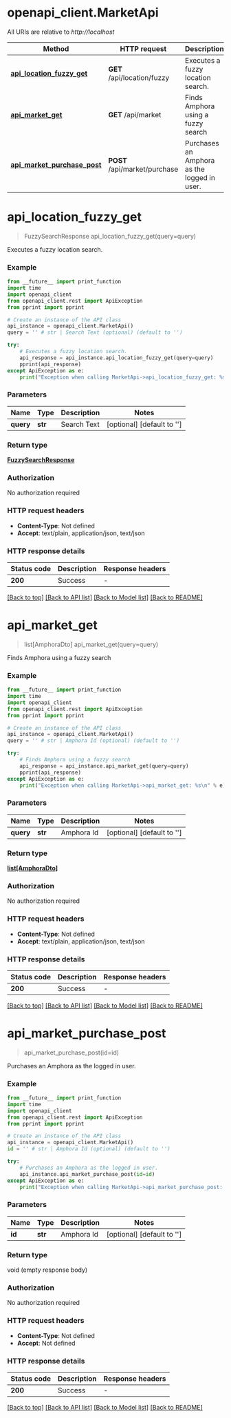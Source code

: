 # openapi_client.MarketApi

All URIs are relative to *http://localhost*

Method | HTTP request | Description
------------- | ------------- | -------------
[**api_location_fuzzy_get**](MarketApi.md#api_location_fuzzy_get) | **GET** /api/location/fuzzy | Executes a fuzzy location search.
[**api_market_get**](MarketApi.md#api_market_get) | **GET** /api/market | Finds Amphora using a fuzzy search
[**api_market_purchase_post**](MarketApi.md#api_market_purchase_post) | **POST** /api/market/purchase | Purchases an Amphora as the logged in user.


# **api_location_fuzzy_get**
> FuzzySearchResponse api_location_fuzzy_get(query=query)

Executes a fuzzy location search.

### Example

```python
from __future__ import print_function
import time
import openapi_client
from openapi_client.rest import ApiException
from pprint import pprint

# Create an instance of the API class
api_instance = openapi_client.MarketApi()
query = '' # str | Search Text (optional) (default to '')

try:
    # Executes a fuzzy location search.
    api_response = api_instance.api_location_fuzzy_get(query=query)
    pprint(api_response)
except ApiException as e:
    print("Exception when calling MarketApi->api_location_fuzzy_get: %s\n" % e)
```

### Parameters

Name | Type | Description  | Notes
------------- | ------------- | ------------- | -------------
 **query** | **str**| Search Text | [optional] [default to &#39;&#39;]

### Return type

[**FuzzySearchResponse**](FuzzySearchResponse.md)

### Authorization

No authorization required

### HTTP request headers

 - **Content-Type**: Not defined
 - **Accept**: text/plain, application/json, text/json

### HTTP response details
| Status code | Description | Response headers |
|-------------|-------------|------------------|
**200** | Success |  -  |

[[Back to top]](#) [[Back to API list]](../README.md#documentation-for-api-endpoints) [[Back to Model list]](../README.md#documentation-for-models) [[Back to README]](../README.md)

# **api_market_get**
> list[AmphoraDto] api_market_get(query=query)

Finds Amphora using a fuzzy search

### Example

```python
from __future__ import print_function
import time
import openapi_client
from openapi_client.rest import ApiException
from pprint import pprint

# Create an instance of the API class
api_instance = openapi_client.MarketApi()
query = '' # str | Amphora Id (optional) (default to '')

try:
    # Finds Amphora using a fuzzy search
    api_response = api_instance.api_market_get(query=query)
    pprint(api_response)
except ApiException as e:
    print("Exception when calling MarketApi->api_market_get: %s\n" % e)
```

### Parameters

Name | Type | Description  | Notes
------------- | ------------- | ------------- | -------------
 **query** | **str**| Amphora Id | [optional] [default to &#39;&#39;]

### Return type

[**list[AmphoraDto]**](AmphoraDto.md)

### Authorization

No authorization required

### HTTP request headers

 - **Content-Type**: Not defined
 - **Accept**: text/plain, application/json, text/json

### HTTP response details
| Status code | Description | Response headers |
|-------------|-------------|------------------|
**200** | Success |  -  |

[[Back to top]](#) [[Back to API list]](../README.md#documentation-for-api-endpoints) [[Back to Model list]](../README.md#documentation-for-models) [[Back to README]](../README.md)

# **api_market_purchase_post**
> api_market_purchase_post(id=id)

Purchases an Amphora as the logged in user.

### Example

```python
from __future__ import print_function
import time
import openapi_client
from openapi_client.rest import ApiException
from pprint import pprint

# Create an instance of the API class
api_instance = openapi_client.MarketApi()
id = '' # str | Amphora Id (optional) (default to '')

try:
    # Purchases an Amphora as the logged in user.
    api_instance.api_market_purchase_post(id=id)
except ApiException as e:
    print("Exception when calling MarketApi->api_market_purchase_post: %s\n" % e)
```

### Parameters

Name | Type | Description  | Notes
------------- | ------------- | ------------- | -------------
 **id** | **str**| Amphora Id | [optional] [default to &#39;&#39;]

### Return type

void (empty response body)

### Authorization

No authorization required

### HTTP request headers

 - **Content-Type**: Not defined
 - **Accept**: Not defined

### HTTP response details
| Status code | Description | Response headers |
|-------------|-------------|------------------|
**200** | Success |  -  |

[[Back to top]](#) [[Back to API list]](../README.md#documentation-for-api-endpoints) [[Back to Model list]](../README.md#documentation-for-models) [[Back to README]](../README.md)


